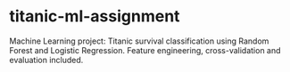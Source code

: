 # titanic-ml-assignment
Machine Learning project: Titanic survival classification using Random Forest and Logistic Regression. Feature engineering, cross-validation and evaluation included.
